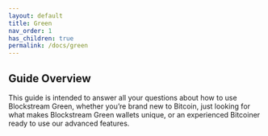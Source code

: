 ```yaml
---
layout: default
title: Green
nav_order: 1
has_children: true
permalink: /docs/green
--- 
```


## Guide Overview

This guide is intended to answer all your questions about how to use Blockstream Green, whether you’re brand new to Bitcoin, just looking for what makes Blockstream Green wallets unique, or an experienced Bitcoiner ready to use our advanced features.